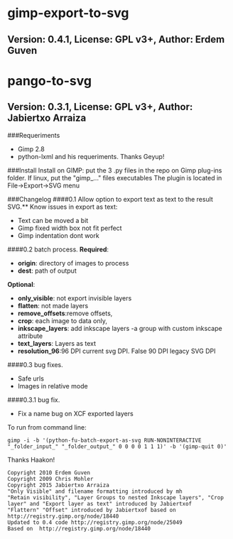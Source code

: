 # gimp-export-to-svg
## Version: 0.4.1, License: GPL v3+, Author: Erdem Guven
# pango-to-svg
## Version: 0.3.1, License: GPL v3+, Author: Jabiertxo Arraiza

###Requeriments
- Gimp 2.8
- python-lxml and his requeriments. Thanks Geyup!

###Install
Install on GIMP: put the 3 .py files in the repo on Gimp plug-ins folder. 
If linux, put the "gimp_..." files executables
The plugin is located in File->Export->SVG menu

###Changelog
####0.1 Allow option to export text as text to the result SVG.**
Know issues in export as text:
- Text can be moved a bit
- Gimp fixed width box not fit perfect
- Gimp indentation dont work

####0.2 batch process.
**Required**:
- **origin**: directory of images to process
- **dest**: path of output

**Optional**:
- **only_visible**: not export invisible layers
- **flatten**: not made layers
- **remove_offsets**:remove offsets,
- **crop**: each image to data only,
- **inkscape_layers**: add inkscape layers -a group with custom inkscape attribute
- **text_layers**: Layers as text
- **resolution_96**:96 DPI current svg DPI. False 90 DPI legacy SVG DPI

####0.3 bug fixes.
- Safe urls
- Images in relative mode

####0.3.1 bug fix.
- Fix a name bug on XCF exported layers

To run from command line:
```
gimp -i -b '(python-fu-batch-export-as-svg RUN-NONINTERACTIVE "_folder_input_" "_folder_output_" 0 0 0 0 1 1 1)' -b '(gimp-quit 0)'
```
Thanks Haakon!
```
Copyright 2010 Erdem Guven
Copyright 2009 Chris Mohler
Copyright 2015 Jabiertxo Arraiza
"Only Visible" and filename formatting introduced by mh
"Retain visibility", "Layer Groups to nested Inkscape layers", "Crop layer" and "Export layer as text" introduced by Jabiertxof
"Flattern" "Offset" introduced by Jabiertxof based on  http://registry.gimp.org/node/18440
Updated to 0.4 code http://registry.gimp.org/node/25049
Based on  http://registry.gimp.org/node/18440
```
